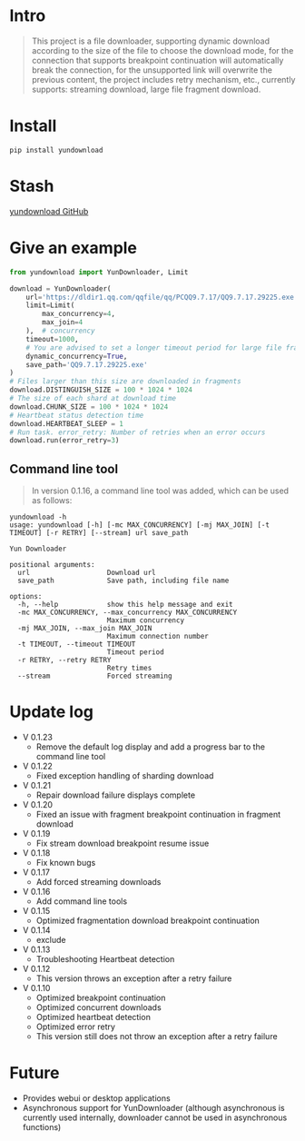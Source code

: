 # Intro

> This project is a file downloader, supporting dynamic download according to the size of the file to choose the
> download mode, for the connection that supports breakpoint continuation will automatically break the connection, for
> the
> unsupported link will overwrite the previous content, the project includes retry mechanism, etc., currently supports:
> streaming download, large file fragment download.

# Install

`pip install yundownload`

# Stash

[yundownload GitHub](https://github.com/2214372851/yundownload)

# Give an example

```python
from yundownload import YunDownloader, Limit

download = YunDownloader(
    url='https://dldir1.qq.com/qqfile/qq/PCQQ9.7.17/QQ9.7.17.29225.exe',
    limit=Limit(
        max_concurrency=4,
        max_join=4
    ),  # concurrency
    timeout=1000,
    # You are advised to set a longer timeout period for large file fragments because large file fragments exert pressure on the peer server
    dynamic_concurrency=True,
    save_path='QQ9.7.17.29225.exe'
)
# Files larger than this size are downloaded in fragments
download.DISTINGUISH_SIZE = 100 * 1024 * 1024
# The size of each shard at download time
download.CHUNK_SIZE = 100 * 1024 * 1024
# Heartbeat status detection time
download.HEARTBEAT_SLEEP = 1
# Run task. error_retry: Number of retries when an error occurs
download.run(error_retry=3)
```

## Command line tool

> In version 0.1.16, a command line tool was added, which can be used as follows:

```shell
yundownload -h
usage: yundownload [-h] [-mc MAX_CONCURRENCY] [-mj MAX_JOIN] [-t TIMEOUT] [-r RETRY] [--stream] url save_path

Yun Downloader

positional arguments:
  url                   Download url
  save_path             Save path, including file name

options:
  -h, --help            show this help message and exit
  -mc MAX_CONCURRENCY, --max_concurrency MAX_CONCURRENCY
                        Maximum concurrency
  -mj MAX_JOIN, --max_join MAX_JOIN
                        Maximum connection number
  -t TIMEOUT, --timeout TIMEOUT
                        Timeout period
  -r RETRY, --retry RETRY
                        Retry times
  --stream              Forced streaming
```

# Update log
- V 0.1.23
  - Remove the default log display and add a progress bar to the command line tool
- V 0.1.22
  - Fixed exception handling of sharding download
- V 0.1.21
  - Repair download failure displays complete
- V 0.1.20
  - Fixed an issue with fragment breakpoint continuation in fragment download
- V 0.1.19
  - Fix stream download breakpoint resume issue
- V 0.1.18
  - Fix known bugs
- V 0.1.17
    - Add forced streaming downloads
- V 0.1.16
    - Add command line tools
- V 0.1.15
    - Optimized fragmentation download breakpoint continuation
- V 0.1.14
    - exclude
- V 0.1.13
    - Troubleshooting Heartbeat detection
- V 0.1.12
    - This version throws an exception after a retry failure
- V 0.1.10
    - Optimized breakpoint continuation
    - Optimized concurrent downloads
    - Optimized heartbeat detection
    - Optimized error retry
    - This version still does not throw an exception after a retry failure

# Future

- Provides webui or desktop applications
- Asynchronous support for YunDownloader (although asynchronous is currently used internally, downloader cannot be used
  in asynchronous functions)
